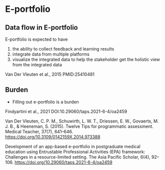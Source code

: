 # E-portfolio

## Data flow in E-portfolio

E-portfolio is expected to have 

1. the ability to collect feedback and learning results
2. integrate data from multiple platforms
3. visualize the integrated data to help the stakeholder get the holistic view from the integrated data

Van Der Vleuten et al., 2015 PMID:25410481

## Burden

- Filling out e-portfolio is a burden

Findyartini et al., 2021 DOI:10.29060/taps.2021-6-4/oa2459


Van Der Vleuten, C. P. M., Schuwirth, L. W. T., Driessen, E. W., Govaerts, M. J. B., & Heeneman, S. (2015). Twelve Tips for programmatic assessment. Medical Teacher, 37(7), 641–646. https://doi.org/10.3109/0142159X.2014.973388

Development of an app-based e-portfolio in postgraduate medical education using Entrustable Professional Activities (EPA) framework: Challenges in a resource-limited setting. The Asia Pacific Scholar, 6(4), 92–106. https://doi.org/10.29060/taps.2021-6-4/oa2459